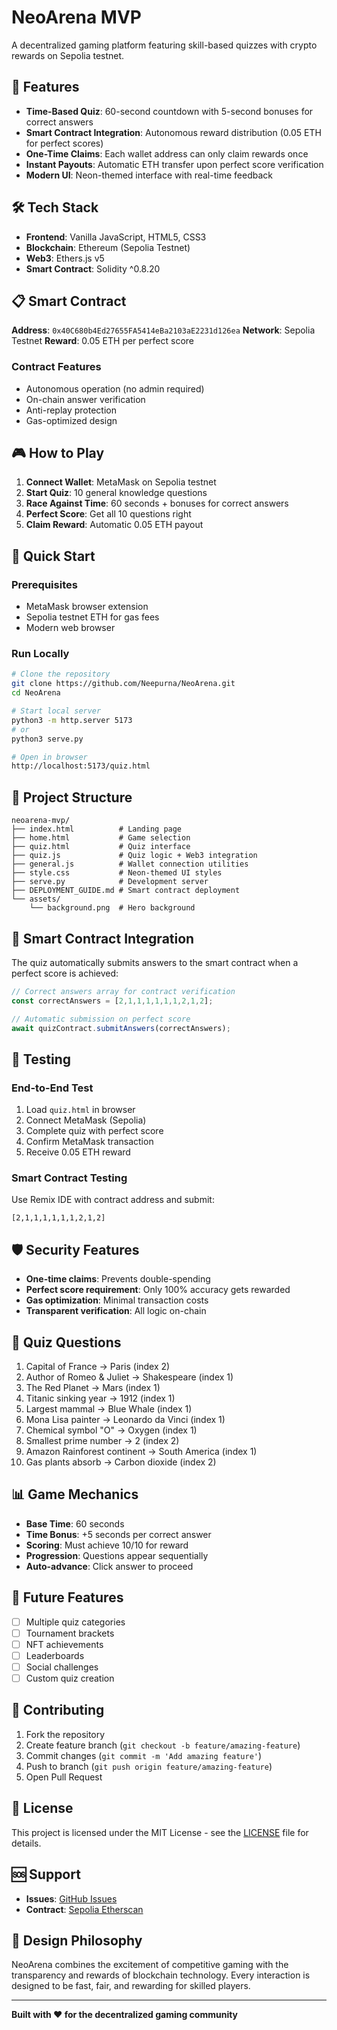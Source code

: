 # NeoArena MVP

A decentralized gaming platform featuring skill-based quizzes with crypto rewards on Sepolia testnet.

## 🚀 Features

- **Time-Based Quiz**: 60-second countdown with 5-second bonuses for correct answers
- **Smart Contract Integration**: Autonomous reward distribution (0.05 ETH for perfect scores)
- **One-Time Claims**: Each wallet address can only claim rewards once
- **Instant Payouts**: Automatic ETH transfer upon perfect score verification
- **Modern UI**: Neon-themed interface with real-time feedback

## 🛠️ Tech Stack

- **Frontend**: Vanilla JavaScript, HTML5, CSS3
- **Blockchain**: Ethereum (Sepolia Testnet)
- **Web3**: Ethers.js v5
- **Smart Contract**: Solidity ^0.8.20

## 📋 Smart Contract

**Address**: `0x40C680b4Ed27655FA5414eBa2103aE2231d126ea`
**Network**: Sepolia Testnet
**Reward**: 0.05 ETH per perfect score

### Contract Features
- Autonomous operation (no admin required)
- On-chain answer verification
- Anti-replay protection
- Gas-optimized design

## 🎮 How to Play

1. **Connect Wallet**: MetaMask on Sepolia testnet
2. **Start Quiz**: 10 general knowledge questions
3. **Race Against Time**: 60 seconds + bonuses for correct answers
4. **Perfect Score**: Get all 10 questions right
5. **Claim Reward**: Automatic 0.05 ETH payout

## 🚀 Quick Start

### Prerequisites
- MetaMask browser extension
- Sepolia testnet ETH for gas fees
- Modern web browser

### Run Locally
```bash
# Clone the repository
git clone https://github.com/Neepurna/NeoArena.git
cd NeoArena

# Start local server
python3 -m http.server 5173
# or
python3 serve.py

# Open in browser
http://localhost:5173/quiz.html
```

## 📁 Project Structure

```
neoarena-mvp/
├── index.html          # Landing page
├── home.html           # Game selection
├── quiz.html           # Quiz interface
├── quiz.js             # Quiz logic + Web3 integration
├── general.js          # Wallet connection utilities
├── style.css           # Neon-themed UI styles
├── serve.py            # Development server
├── DEPLOYMENT_GUIDE.md # Smart contract deployment
└── assets/
    └── background.png  # Hero background
```

## 🔗 Smart Contract Integration

The quiz automatically submits answers to the smart contract when a perfect score is achieved:

```javascript
// Correct answers array for contract verification
const correctAnswers = [2,1,1,1,1,1,1,2,1,2];

// Automatic submission on perfect score
await quizContract.submitAnswers(correctAnswers);
```

## 🧪 Testing

### End-to-End Test
1. Load `quiz.html` in browser
2. Connect MetaMask (Sepolia)
3. Complete quiz with perfect score
4. Confirm MetaMask transaction
5. Receive 0.05 ETH reward

### Smart Contract Testing
Use Remix IDE with contract address and submit:
```
[2,1,1,1,1,1,1,2,1,2]
```

## 🛡️ Security Features

- **One-time claims**: Prevents double-spending
- **Perfect score requirement**: Only 100% accuracy gets rewarded
- **Gas optimization**: Minimal transaction costs
- **Transparent verification**: All logic on-chain

## 🎯 Quiz Questions

1. Capital of France → Paris (index 2)
2. Author of Romeo & Juliet → Shakespeare (index 1)
3. The Red Planet → Mars (index 1)
4. Titanic sinking year → 1912 (index 1)
5. Largest mammal → Blue Whale (index 1)
6. Mona Lisa painter → Leonardo da Vinci (index 1)
7. Chemical symbol "O" → Oxygen (index 1)
8. Smallest prime number → 2 (index 2)
9. Amazon Rainforest continent → South America (index 1)
10. Gas plants absorb → Carbon dioxide (index 2)

## 📊 Game Mechanics

- **Base Time**: 60 seconds
- **Time Bonus**: +5 seconds per correct answer
- **Scoring**: Must achieve 10/10 for reward
- **Progression**: Questions appear sequentially
- **Auto-advance**: Click answer to proceed

## 🔮 Future Features

- [ ] Multiple quiz categories
- [ ] Tournament brackets
- [ ] NFT achievements
- [ ] Leaderboards
- [ ] Social challenges
- [ ] Custom quiz creation

## 🤝 Contributing

1. Fork the repository
2. Create feature branch (`git checkout -b feature/amazing-feature`)
3. Commit changes (`git commit -m 'Add amazing feature'`)
4. Push to branch (`git push origin feature/amazing-feature`)
5. Open Pull Request

## 📄 License

This project is licensed under the MIT License - see the [LICENSE](LICENSE) file for details.

## 🆘 Support

- **Issues**: [GitHub Issues](https://github.com/Neepurna/NeoArena/issues)
- **Contract**: [Sepolia Etherscan](https://sepolia.etherscan.io/address/0x40C680b4Ed27655FA5414eBa2103aE2231d126ea)

## 🎨 Design Philosophy

NeoArena combines the excitement of competitive gaming with the transparency and rewards of blockchain technology. Every interaction is designed to be fast, fair, and rewarding for skilled players.

---

**Built with ❤️ for the decentralized gaming community**
